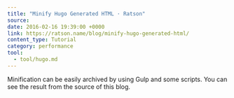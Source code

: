 ```yaml
---
title: "Minify Hugo Generated HTML · Ratson"
source:
date: 2016-02-16 19:39:00 +0000
link: https://ratson.name/blog/minify-hugo-generated-html/
content_type: Tutorial
category: performance
tool:
  - tool/hugo.md
---
```

Minification can be easily archived by using Gulp and some scripts. You can see the result from the source of this blog.





